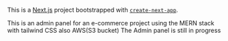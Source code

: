 This is a [Next.js](https://nextjs.org/) project bootstrapped with [`create-next-app`](https://github.com/vercel/next.js/tree/canary/packages/create-next-app).

This is an admin panel for an e-commerce project using the MERN stack with tailwind CSS also AWS(S3 bucket)
The Admin panel is still in progress  
